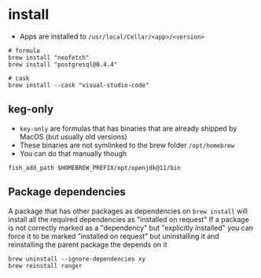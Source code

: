 # install

- Apps are installed to `/usr/local/Cellar/<app>/<version>`

```shell
# formula
brew install "neofetch"
brew install "postgresql@8.4.4"

# cask
brew install --cask "visual-studio-code"
```

## keg-only

- `key-only` are formulas that has binaries that are already shipped by MacOS (but usually old versions)
- These binaries are not symlinked to the brew folder `/opt/homebrew`
- You can do that manually though

```shell
fish_add_path $HOMEBREW_PREFIX/opt/openjdk@11/bin
```

## Package dependencies

A package that has other packages as dependencies on `brew install` will install all the required dependencies as "installed on request"
If a package is not correctly marked as a "dependency" but "explicitly installed" you can force it to be marked "installed on request" but uninstalling it and reinstalling the parent package the depends on it

```shell
brew uninstall --ignore-dependencies xy
brew reinstall ranger
```
